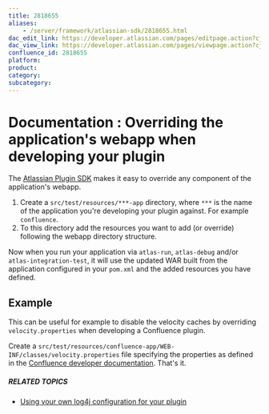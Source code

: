 ```yaml
---
title: 2818655
aliases:
    - /server/framework/atlassian-sdk/2818655.html
dac_edit_link: https://developer.atlassian.com/pages/editpage.action?cjm=wozere&pageId=2818655
dac_view_link: https://developer.atlassian.com/pages/viewpage.action?cjm=wozere&pageId=2818655
confluence_id: 2818655
platform:
product:
category:
subcategory:
---
```

# Documentation : Overriding the application's webapp when developing your plugin

The <a href="https://maven.atlassian.com/public/com/atlassian/amps/atlassian-plugin-sdk" class="external-link">Atlassian Plugin SDK</a> makes it easy to override any component of the application's webapp.

1.  Create a `src/test/resources/***-app` directory, where `***` is the name of the application you're developing your plugin against. For example `confluence`.
2.  To this directory add the resources you want to add (or override) following the webapp directory structure.

Now when you run your application via `atlas-run`, `atlas-debug` and/or `atlas-integration-test`, it will use the updated WAR built from the application configured in your `pom.xml` and the added resources you have defined.

## Example

This can be useful for example to disable the velocity caches by overriding `velocity.properties` when developing a Confluence plugin.

Create a `src/test/resources/confluence-app/WEB-INF/classes/velocity.properties` file specifying the properties as defined in the [Confluence developer documentation](https://developer.atlassian.com/display/CONFDEV/Disable+Velocity+Caching). That's it.

##### RELATED TOPICS

-   [Using your own log4j configuration for your plugin](/server/framework/atlassian-sdk/using-your-own-log4j-configuration-for-your-plugin-2818658.html)





















































































































































































































































